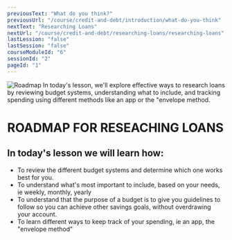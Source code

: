 ```yaml
---
previousText: "What do you think?"
previousUrl: "/course/credit-and-debt/introduction/what-do-you-think"
nextText: "Researching Loans"
nextUrl: "/course/credit-and-debt/researching-loans/researching-loans"
lastLession: "false"
lastSession: "false"
courseModuleId: "6"
sessionId: "2"
pageId: "1"
---
```



![Roadmap](/assets/img/roadmap.png)
<sparkle-character-intro class="shift-up-overlap" position="right" character="yuna">
In today's lesson, we'll explore effective ways to research loans by reviewing budget systems, understanding what to include, and tracking spending using different methods like an app or the "envelope method.</sparkle-character-intro>

# ROADMAP FOR RESEACHING LOANS

## In today's lesson we will learn how:

- To review the different budget systems and determine which one works best for you.
- To understand what's most important to include, based on your needs, ie weekly, monthly, yearly
- To understand that the purpose of a budget is to give you guidelines to follow so you can achieve other savings goals, without overdrawing your account.
- To learn different ways to keep track of your spending, ie an app, the "envelope method"
